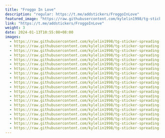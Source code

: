 ```yaml
---
title: "Froggo In Love"
description: "regular: https://t.me/addstickers/FroggoInLove"
featured_image: "https://raw.githubusercontent.com/kylelin1998/tg-sticker-spreading-worldwide-images/main/img/76507b75-0684-426d-8cdf-95d44e77a99e.jpg"
link: "https://t.me/addstickers/FroggoInLove"
weight: 3
date: 2024-01-13T10:55:08+08:00
images:
  - https://raw.githubusercontent.com/kylelin1998/tg-sticker-spreading-worldwide-images/main/img/76507b75-0684-426d-8cdf-95d44e77a99e.jpg
  - https://raw.githubusercontent.com/kylelin1998/tg-sticker-spreading-worldwide-images/main/img/7aaf337f-407f-4830-bb54-2e6eaba2dcf7.jpg
  - https://raw.githubusercontent.com/kylelin1998/tg-sticker-spreading-worldwide-images/main/img/cf237679-611b-4000-8084-2698596298d6.jpg
  - https://raw.githubusercontent.com/kylelin1998/tg-sticker-spreading-worldwide-images/main/img/d8165277-e853-4425-aca8-99979fff7cbb.jpg
  - https://raw.githubusercontent.com/kylelin1998/tg-sticker-spreading-worldwide-images/main/img/37680b5f-2aa8-4678-869c-aa8000fe2b5a.jpg
  - https://raw.githubusercontent.com/kylelin1998/tg-sticker-spreading-worldwide-images/main/img/bcfea4e9-c11e-4d54-8e6f-e583190a1afa.jpg
  - https://raw.githubusercontent.com/kylelin1998/tg-sticker-spreading-worldwide-images/main/img/191eab53-0546-45c1-b8c2-c7d135f63f5f.jpg
  - https://raw.githubusercontent.com/kylelin1998/tg-sticker-spreading-worldwide-images/main/img/5f1254b3-6342-43a9-9559-2a804aec26ee.jpg
  - https://raw.githubusercontent.com/kylelin1998/tg-sticker-spreading-worldwide-images/main/img/e50388a4-87ff-4ee6-9a18-421ab1c355bb.jpg
  - https://raw.githubusercontent.com/kylelin1998/tg-sticker-spreading-worldwide-images/main/img/f3b09bd5-903e-4c3b-abce-39db5328583b.jpg
  - https://raw.githubusercontent.com/kylelin1998/tg-sticker-spreading-worldwide-images/main/img/0fa72504-603d-4663-9295-82a8dc51ebfd.jpg
  - https://raw.githubusercontent.com/kylelin1998/tg-sticker-spreading-worldwide-images/main/img/302397bc-7752-4b3d-b582-1408523ee124.jpg
  - https://raw.githubusercontent.com/kylelin1998/tg-sticker-spreading-worldwide-images/main/img/0274f9f4-10db-4c02-80d2-69f81cca409b.jpg
  - https://raw.githubusercontent.com/kylelin1998/tg-sticker-spreading-worldwide-images/main/img/7c7e4676-50b0-4408-bd89-9cfeec8953ca.jpg
  - https://raw.githubusercontent.com/kylelin1998/tg-sticker-spreading-worldwide-images/main/img/d2898321-531f-4b37-93bc-71811de6e7d9.jpg
  - https://raw.githubusercontent.com/kylelin1998/tg-sticker-spreading-worldwide-images/main/img/302cc161-711a-45b0-9c78-8cdcb3953d47.jpg
  - https://raw.githubusercontent.com/kylelin1998/tg-sticker-spreading-worldwide-images/main/img/c05d6af6-a2da-4a38-bc5d-59b5c92d22f3.jpg
  - https://raw.githubusercontent.com/kylelin1998/tg-sticker-spreading-worldwide-images/main/img/e4cbdb30-ca19-4f4a-80f4-58061d05a8b4.jpg
  - https://raw.githubusercontent.com/kylelin1998/tg-sticker-spreading-worldwide-images/main/img/3fd90836-a26f-437a-b4ea-f3dec83a43e7.jpg
  - https://raw.githubusercontent.com/kylelin1998/tg-sticker-spreading-worldwide-images/main/img/0f5112ff-a15d-4475-a45f-d8b5058b244c.jpg
---
```


